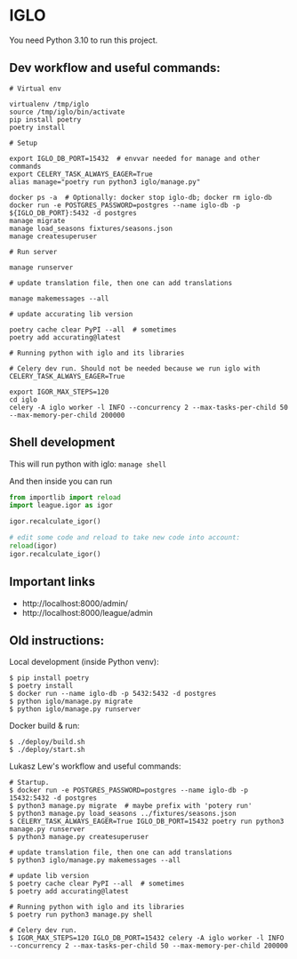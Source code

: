 # IGLO

You need Python 3.10 to run this project.

## Dev workflow and useful commands:

```
# Virtual env

virtualenv /tmp/iglo
source /tmp/iglo/bin/activate
pip install poetry
poetry install

# Setup

export IGLO_DB_PORT=15432  # envvar needed for manage and other commands
export CELERY_TASK_ALWAYS_EAGER=True
alias manage="poetry run python3 iglo/manage.py"

docker ps -a  # Optionally: docker stop iglo-db; docker rm iglo-db
docker run -e POSTGRES_PASSWORD=postgres --name iglo-db -p ${IGLO_DB_PORT}:5432 -d postgres
manage migrate
manage load_seasons fixtures/seasons.json
manage createsuperuser

# Run server

manage runserver

# update translation file, then one can add translations

manage makemessages --all

# update accurating lib version

poetry cache clear PyPI --all  # sometimes
poetry add accurating@latest

# Running python with iglo and its libraries

# Celery dev run. Should not be needed because we run iglo with CELERY_TASK_ALWAYS_EAGER=True

export IGOR_MAX_STEPS=120
cd iglo
celery -A iglo worker -l INFO --concurrency 2 --max-tasks-per-child 50 --max-memory-per-child 200000

```

## Shell development

This will run python with iglo:
`manage shell`

And then inside you can run

```python
from importlib import reload
import league.igor as igor

igor.recalculate_igor()

# edit some code and reload to take new code into account:
reload(igor)
igor.recalculate_igor()

```

## Important links

- http://localhost:8000/admin/
- http://localhost:8000/league/admin

## Old instructions:

Local development (inside Python venv):

```
$ pip install poetry
$ poetry install
$ docker run --name iglo-db -p 5432:5432 -d postgres
$ python iglo/manage.py migrate
$ python iglo/manage.py runserver
```

Docker build & run:

```
$ ./deploy/build.sh
$ ./deploy/start.sh
```

Lukasz Lew's workflow and useful commands:

```
# Startup.
$ docker run -e POSTGRES_PASSWORD=postgres --name iglo-db -p 15432:5432 -d postgres
$ python3 manage.py migrate  # maybe prefix with 'potery run'
$ python3 manage.py load_seasons ../fixtures/seasons.json
$ CELERY_TASK_ALWAYS_EAGER=True IGLO_DB_PORT=15432 poetry run python3 manage.py runserver
$ python3 manage.py createsuperuser

# update translation file, then one can add translations
$ python3 iglo/manage.py makemessages --all

# update lib version
$ poetry cache clear PyPI --all  # sometimes
$ poetry add accurating@latest

# Running python with iglo and its libraries
$ poetry run python3 manage.py shell

# Celery dev run.
$ IGOR_MAX_STEPS=120 IGLO_DB_PORT=15432 celery -A iglo worker -l INFO --concurrency 2 --max-tasks-per-child 50 --max-memory-per-child 200000
```
